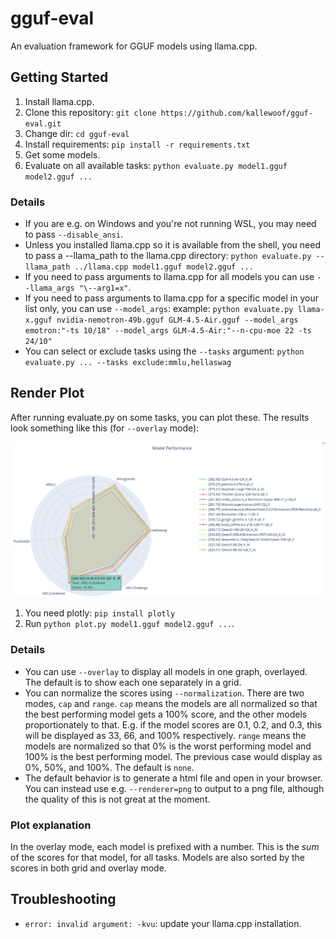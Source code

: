 # gguf-eval

An evaluation framework for GGUF models using llama.cpp.

## Getting Started

1. Install llama.cpp.
2. Clone this repository: `git clone https://github.com/kallewoof/gguf-eval.git`
3. Change dir: `cd gguf-eval`
4. Install requirements: `pip install -r requirements.txt`
5. Get some models.
6. Evaluate on all available tasks: `python evaluate.py model1.gguf model2.gguf ...`

### Details

* If you are e.g. on Windows and you're not running WSL, you may need to pass `--disable_ansi`.
* Unless you installed llama.cpp so it is available from the shell, you need to pass a --llama_path to the llama.cpp directory: `python evaluate.py --llama_path ../llama.cpp model1.gguf model2.gguf ...`
* If you need to pass arguments to llama.cpp for all models you can use `--llama_args "\--arg1=x"`.
* If you need to pass arguments to llama.cpp for a specific model in your list only, you can use `--model_args`: example: `python evaluate.py llama-x.gguf nvidia-nemotron-49b.gguf GLM-4.5-Air.gguf --model_args emotron:"-ts 10/18" --model_args GLM-4.5-Air:"--n-cpu-moe 22 -ts 24/10"`
* You can select or exclude tasks using the `--tasks` argument: `python evaluate.py ... --tasks exclude:mmlu,hellaswag`

## Render Plot

After running evaluate.py on some tasks, you can plot these. The results look something like this (for `--overlay` mode):

![Plot example](docs/images/plot-examples.png "Plot example")

1. You need plotly: `pip install plotly`
2. Run `python plot.py model1.gguf model2.gguf ...`.

### Details

* You can use `--overlay` to display all models in one graph, overlayed. The default is to show each one separately in a grid.
* You can normalize the scores using `--normalization`. There are two modes, `cap` and `range`. `cap` means the models are all normalized so that the best performing model gets a 100% score, and the other models proportionately to that. E.g. if the model scores are 0.1, 0.2, and 0.3, this will be displayed as 33, 66, and 100% respectively. `range` means the models are normalized so that 0% is the worst performing model and 100% is the best performing model. The previous case would display as 0%, 50%, and 100%. The default is `none`.
* The default behavior is to generate a html file and open in your browser. You can instead use e.g. `--renderer=png` to output to a png file, although the quality of this is not great at the moment.

### Plot explanation

In the overlay mode, each model is prefixed with a number. This is the *sum* of the scores for that model, for all tasks. Models are also sorted by the scores in both grid and overlay mode.

## Troubleshooting

* `error: invalid argument: -kvu`: update your llama.cpp installation.
